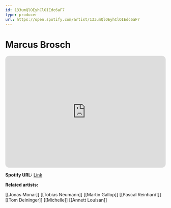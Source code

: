 ```yaml
---
id: 133umQlOEyhClOIEdc6aF7
type: producer
url: https://open.spotify.com/artist/133umQlOEyhClOIEdc6aF7
---
```

# Marcus Brosch

<iframe style="border-radius:12px" src="https://open.spotify.com/embed/artist/133umQlOEyhClOIEdc6aF7" width="100%" height="352" frameBorder="0" allowfullscreen="" allow="autoplay; clipboard-write; encrypted-media; fullscreen; picture-in-picture" loading="lazy"></iframe>

**Spotify URL:** [Link](https://open.spotify.com/artist/133umQlOEyhClOIEdc6aF7)

**Related artists:**

[[Jonas Monar]]
[[Tobias Neumann]]
[[Martin Gallop]]
[[Pascal Reinhardt]]
[[Tom Deininger]]
[[Michelle]]
[[Annett Louisan]]
